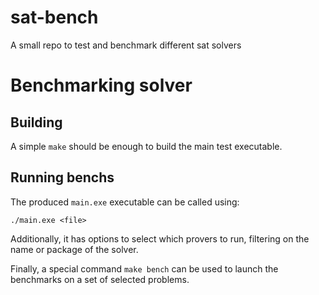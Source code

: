 # sat-bench
A small repo to test and benchmark different sat solvers

# Benchmarking solver

## Building

A simple `make` should be enough to build the main test executable.

## Running benchs

The produced `main.exe` executable can be called using:

```
./main.exe <file>
```

Additionally, it has options to select which provers to run, filtering on
the name or package of the solver.

Finally, a special command `make bench` can be used to launch the benchmarks
on a set of selected problems.


